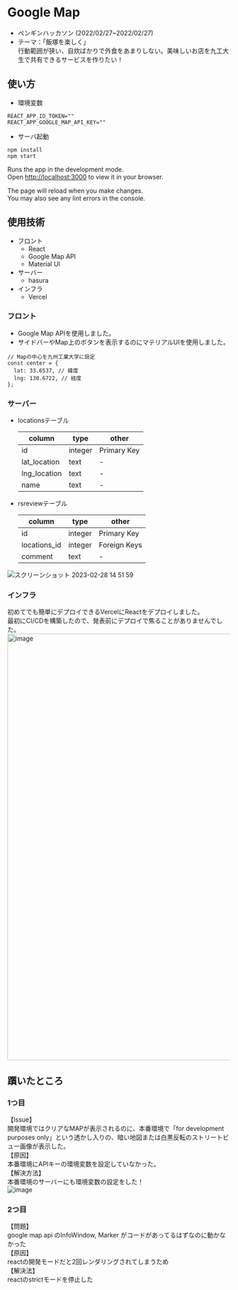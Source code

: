 # Google Map
- ペンギンハッカソン (2022/02/27~2022/02/27)  
- テーマ：「飯塚を楽しく」  
行動範囲が狭い、自炊ばかりで外食をあまりしない。美味しいお店を九工大生で共有できるサービスを作りたい！

## 使い方
- 環境変数
```
REACT_APP_ID_TOKEN=""
REACT_APP_GOOGLE_MAP_API_KEY=""
```

- サーバ起動
```
npm install
npm start
```

Runs the app in the development mode.\
Open [http://localhost:3000](http://localhost:3000) to view it in your browser.

The page will reload when you make changes.\
You may also see any lint errors in the console.

## 使用技術
- フロント
  - React
  - Google Map API
  - Material UI
- サーバー
  - hasura
- インフラ
  - Vercel

### フロント
- Google Map APIを使用しました。
- サイドバーやMap上のボタンを表示するのにマテリアルUIを使用しました。

```
// Mapの中心を九州工業大学に設定
const center = {
  lat: 33.6537, // 緯度
  lng: 130.6722, // 経度
};
```

### サーバー
- locationsテーブル

  | column | type | other |
  | - | - | - |
  | id | integer | Primary Key |
  | lat_location | text | - |
  | lng_location | text | - |
  | name | text | - |

- rsreviewテーブル

  | column | type | other |
  | - | - | - |
  | id | integer | Primary Key |
  | locations_id | integer | Foreign Keys |
  | comment | text | - |
  
![スクリーンショット 2023-02-28 14 51 59](https://user-images.githubusercontent.com/89256544/221766034-6ce15ccb-35ac-4345-99a2-54a657acdf65.png)

### インフラ
初めてでも簡単にデプロイできるVercelにReactをデプロイしました。  
最初にCI/CDを構築したので、発表前にデプロイで焦ることがありませんでした。
<img width="960" alt="image" src="https://user-images.githubusercontent.com/121243826/221764288-d18c3526-3611-47da-afe1-8c5355fcb890.png">

## 躓いたところ
### 1つ目
【Issue】  
開発環境ではクリアなMAPが表示されるのに、本番環境で「for development purposes only」という透かし入りの、暗い地図または白黒反転のストリートビュー画像が表示した。   
【原因】  
本番環境にAPIキーの環境変数を設定していなかった。  
【解決方法】  
本番環境のサーバーにも環境変数の設定をした！  
![image](https://user-images.githubusercontent.com/121243826/221765456-8a6d45b4-cfd5-4cae-b395-de869b778490.png)  


### 2つ目
【問題】  
google map api のInfoWindow, Marker がコードがあってるはずなのに動かなかった  
【原因】  
reactの開発モードだと2回レンダリングされてしまうため  
【解決法】  
reactのstrictモードを停止した

